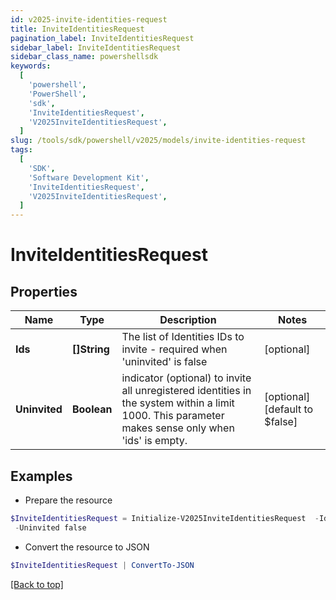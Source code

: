 ```yaml
---
id: v2025-invite-identities-request
title: InviteIdentitiesRequest
pagination_label: InviteIdentitiesRequest
sidebar_label: InviteIdentitiesRequest
sidebar_class_name: powershellsdk
keywords:
  [
    'powershell',
    'PowerShell',
    'sdk',
    'InviteIdentitiesRequest',
    'V2025InviteIdentitiesRequest',
  ]
slug: /tools/sdk/powershell/v2025/models/invite-identities-request
tags:
  [
    'SDK',
    'Software Development Kit',
    'InviteIdentitiesRequest',
    'V2025InviteIdentitiesRequest',
  ]
---
```


# InviteIdentitiesRequest

## Properties

| Name | Type | Description | Notes |
| --- | --- | --- | --- |
| **Ids** | **[]String** | The list of Identities IDs to invite - required when 'uninvited' is false | [optional] |
| **Uninvited** | **Boolean** | indicator (optional) to invite all unregistered identities in the system within a limit 1000. This parameter makes sense only when 'ids' is empty. | [optional] [default to $false] |

## Examples

- Prepare the resource

```powershell
$InviteIdentitiesRequest = Initialize-V2025InviteIdentitiesRequest  -Ids [2b568c65bc3c4c57a43bd97e3a8e55, 2c9180867769897d01776ed5f125512f] `
 -Uninvited false
```

- Convert the resource to JSON

```powershell
$InviteIdentitiesRequest | ConvertTo-JSON
```

[[Back to top]](#)
